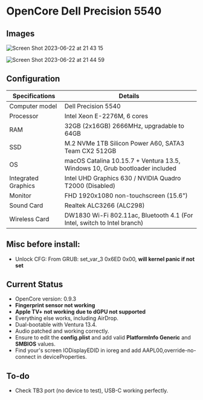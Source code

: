 # OpenCore Dell Precision 5540

## Images

![Screen Shot 2023-06-22 at 21 43 15](https://github.com/hiimpiscean/OpenCore-Dell-Precision-5540-Xeon/assets/106610508/a3bdbaef-b0e2-4610-b0ac-3b0fb316e3a9)

![Screen Shot 2023-06-22 at 21 44 59](https://github.com/hiimpiscean/OpenCore-Dell-Precision-5540-Xeon/assets/106610508/ad94e39d-e5fb-4892-98ef-72256582d06e)

## Configuration

| Specifications | Details                                                  |
| ------------------- | ------------------------------------------- |
| Computer model      | Dell Precision 5540      |
| Processor           | Intel Xeon E-2276M, 6 cores  |
| RAM                 | 32GB (2x16GB) 2666MHz, upgradable to 64GB |
| SSD                 | M.2 NVMe 1TB Silicon Power A60, SATA3 Team CX2 512GB |
| OS                  | macOS Catalina 10.15.7 + Ventura 13.5, Windows 10, Grub bootloader included|
| Integrated Graphics | Intel UHD Graphics 630 / NVIDIA Quadro T2000 (Disabled)      |
| Monitor             | FHD 1920x1080 non-touchscreen (15.6") |
| Sound Card          | Realtek ALC3266 (ALC298)          |
| Wireless Card       | DW1830 Wi-Fi 802.11ac, Bluetooth 4.1 (For Intel, switch to Intel branch) |

## Misc before install:
- Unlock CFG: From GRUB: set_var_3 0x6ED 0x00, **will kernel panic if not set**

## Current Status

- OpenCore version: 0.9.3
- **Fingerprint sensor not working**
- **Apple TV+ not working due to dGPU not supported**
- Everything else works, including AirDrop.
- Dual-bootable with Ventura 13.4.
- Audio patched and working correctly.
- Ensure to edit the **config.plist** and add valid  **PlatformInfo Generic** and **SMBIOS** values.
- Find your's screen IODisplayEDID in ioreg and add AAPL00,override-no-connect in deviceProperties.

## To-do

- Check TB3 port (no device to test), USB-C working perfectly.
